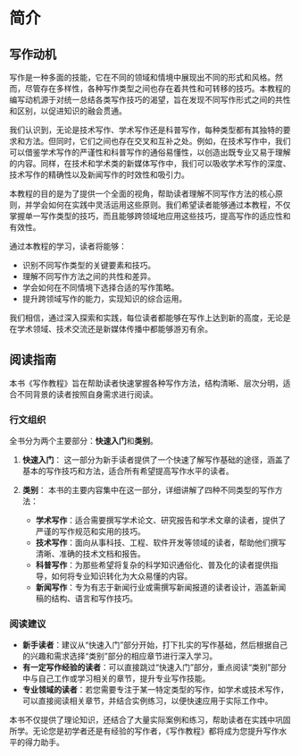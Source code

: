 # 简介

## 写作动机

写作是一种多面的技能，它在不同的领域和情境中展现出不同的形式和风格。然而，尽管存在多样性，各种写作类型之间也存在着共性和可转移的技巧。本教程的编写动机源于对统一总结各类写作技巧的渴望，旨在发现不同写作形式之间的共性和区别，以促进知识的融会贯通。

我们认识到，无论是技术写作、学术写作还是科普写作，每种类型都有其独特的要求和方法。但同时，它们之间也存在交叉和互补之处。例如，在技术写作中，我们可以借鉴学术写作的严谨性和科普写作的通俗易懂性，以创造出既专业又易于理解的内容。同样，在技术和学术类的新媒体写作中，我们可以吸收学术写作的深度、技术写作的精确性以及新闻写作的时效性和吸引力。

本教程的目的是为了提供一个全面的视角，帮助读者理解不同写作方法的核心原则，并学会如何在实践中灵活运用这些原则。我们希望读者能够通过本教程，不仅掌握单一写作类型的技巧，而且能够跨领域地应用这些技巧，提高写作的适应性和有效性。

通过本教程的学习，读者将能够：

- 识别不同写作类型的关键要素和技巧。
- 理解不同写作方法之间的共性和差异。
- 学会如何在不同情境下选择合适的写作策略。
- 提升跨领域写作的能力，实现知识的综合运用。

我们相信，通过深入探索和实践，每位读者都能够在写作上达到新的高度，无论是在学术领域、技术交流还是新媒体传播中都能够游刃有余。
## 阅读指南

本书《写作教程》旨在帮助读者快速掌握各种写作方法，结构清晰、层次分明，适合不同背景的读者按照自身需求进行阅读。

### 行文组织
全书分为两个主要部分：**快速入门**和**类别**。

1. **快速入门**：
   这一部分为新手读者提供了一个快速了解写作基础的途径，涵盖了基本的写作技巧和方法，适合所有希望提高写作水平的读者。

2. **类别**：
   本书的主要内容集中在这一部分，详细讲解了四种不同类型的写作方法：
   - **学术写作**：适合需要撰写学术论文、研究报告和学术文章的读者，提供了严谨的写作规范和实用的技巧。
   - **技术写作**：面向从事科技、工程、软件开发等领域的读者，帮助他们撰写清晰、准确的技术文档和报告。
   - **科普写作**：为那些希望将复杂的科学知识通俗化、普及化的读者提供指导，如何将专业知识转化为大众易懂的内容。
   - **新闻写作**：专为有志于新闻行业或需撰写新闻报道的读者设计，涵盖新闻稿的结构、语言和写作技巧。

### 阅读建议
- **新手读者**：建议从“快速入门”部分开始，打下扎实的写作基础，然后根据自己的兴趣和需求选择“类别”部分的相应章节进行深入学习。
- **有一定写作经验的读者**：可以直接跳过“快速入门”部分，重点阅读“类别”部分中与自己工作或学习相关的章节，提升专业写作技能。
- **专业领域的读者**：若您需要专注于某一特定类型的写作，如学术或技术写作，可以直接阅读相关章节，并结合实例练习，以便快速应用于实际工作中。

本书不仅提供了理论知识，还结合了大量实际案例和练习，帮助读者在实践中巩固所学。无论您是初学者还是有经验的写作者，《写作教程》都将成为您提升写作水平的得力助手。
